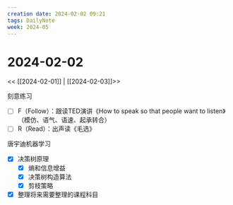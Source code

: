 ```yaml
---
creation date: 2024-02-02 09:21
tags: DailyNote
week: 2024-05
---
```


# 2024-02-02

<< [[2024-02-01]] | [[2024-02-03]]>>

刻意练习
- [ ] F（Follow）：跟读TED演讲《How to speak so that people want to listen》（模仿、语气、语速、起承转合）
- [ ] R（Read）：出声读《毛选》

唐宇迪机器学习
- [x] 决策树原理
	- [x] 熵和信息增益
	- [x] 决策树构造算法
	- [x] 剪枝策略

- [x] 整理将来需要整理的课程科目